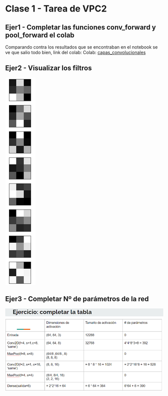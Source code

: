 # Clase 1 - Tarea de VPC2

## Ejer1 - Completar las funciones conv_forward y pool_forward el colab
Comparando contra los resultados que se encontraban en el notebook se ve que salio todo bien, link del colab:
Colab: [capas_convolucionales](https://colab.research.google.com/drive/184jVgV6VGDPh5uIF9CjKuDLVZj_0T6FN?usp=sharing)

## Ejer2 - Visualizar los filtros
![filtros](/vpc2/clase_1/filtros.png)

## Ejer3 - Completar Nº de parámetros de la red
![parametros](/vpc2/clase_1/parametros.png)